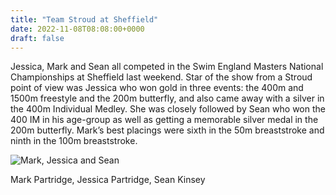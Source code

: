 ```yaml
---
title: "Team Stroud at Sheffield"
date: 2022-11-08T08:08:00+0000
draft: false
---
```

Jessica, Mark and Sean all competed in the Swim England Masters National Championships at Sheffield last weekend. Star of the show from a Stroud point of view was Jessica who won gold in three events: the 400m and 1500m freestyle and the 200m butterfly, and also came away with a silver in the 400m Individual Medley. She was closely followed by Sean who won the 400 IM in his age-group as well as getting a memorable silver medal in the 200m butterfly. Mark’s best placings were sixth in the 50m breaststroke and ninth in the 100m breaststroke.

![Mark, Jessica and Sean](images/2022/11/sheffield_20221029_101455.jpg)
<div align'center'>Mark Partridge, Jessica Partridge, Sean Kinsey</div>

<!--more-->

